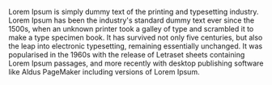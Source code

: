Lorem Ipsum is simply dummy text of the printing and typesetting industry. Lorem Ipsum has been
the industry's standard dummy text ever since the 1500s, when an unknown printer took a galley of
type and scrambled it to make a type specimen book. It has survived not only five centuries, but
also the leap into electronic typesetting, remaining essentially unchanged. It was popularised in the
1960s with the release of Letraset sheets containing Lorem Ipsum passages, and more recently with
desktop publishing software like Aldus PageMaker including versions of Lorem Ipsum.
